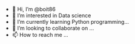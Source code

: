 - 👋 Hi, I’m @boit86
- 👀 I’m interested in Data science 
- 🌱 I’m currently learning Python programming...
- 💞️ I’m looking to collaborate on ...
- 📫 How to reach me ...

<!---
boit86/boit86 is a ✨ special ✨ repository because its `README.md` (this file) appears on your GitHub profile.
You can click the Preview link to take a look at your changes.
--->

